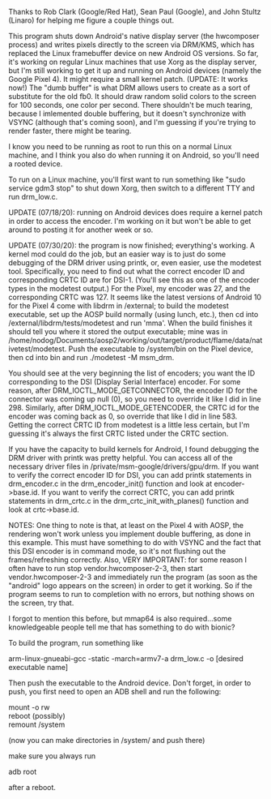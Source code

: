 Thanks to Rob Clark (Google/Red Hat), Sean Paul (Google), and John Stultz (Linaro) for helping me figure a couple things out.

This program shuts down Android's native display server (the hwcomposer process) and writes pixels directly to the screen via DRM/KMS, which has replaced the Linux framebuffer device on new Android OS versions. So far, it's working on regular Linux machines that use Xorg as the display server, but I'm still working to get it up and running on Android devices (namely the Google Pixel 4). It might require a small kernel patch. (UPDATE: It works now!) The "dumb buffer" is what DRM allows users to create as a sort of substitute for the old fb0. It should draw random solid colors to the screen for 100 seconds, one color per second. There shouldn't be much tearing, because I imlemented double buffering, but it doesn't synchronize with VSYNC (although that's coming soon), and I'm guessing if you're trying to render faster, there might be tearing. 

I know you need to be running as root to run this on a normal Linux machine, and I think you also do when running it on Android, so you'll need a rooted device. 

To run on a Linux machine, you'll first want to run something like "sudo service gdm3 stop" to shut down Xorg, then switch to a different TTY and run drm_low.c.

UPDATE (07/18/20): running on Android devices does require a kernel patch in order to access the encoder. I'm working on it but won't be able to get around to posting it for another week or so.

UPDATE (07/30/20): the program is now finished; everything's working. A kernel mod could do the job, but an easier way is to just do some debugging of the DRM driver using printk, or, even easier, use the modetest tool. Specifically, you need to find out what the correct encoder ID and corresponding CRTC ID are for DSI-1. (You'll see this as one of the encoder types in the modetest output.) For the Pixel, my encoder was 27, and the corresponding CRTC was 127. It seems like the latest versions of Android 10 for the Pixel 4 come with libdrm in /external; to build the modetest executable, set up the AOSP build normally (using lunch, etc.), then cd into /external/libdrm/tests/modetest and run 'mma'. When the build finishes it should tell you where it stored the output executable; mine was in /home/nodog/Documents/aosp2/working/out/target/product/flame/data/nativetest/modetest. Push the executable to /system/bin on the Pixel device, then cd into bin and run ./modetest -M msm_drm.  

You should see at the very beginning the list of encoders; you want the ID corresponding to the DSI (Display Serial Interface) encoder. For some reason, after DRM_IOCTL_MODE_GETCONNECTOR, the encoder ID for the connector was coming up null (0), so you need to override it like I did in line 298. Similarly, after DRM_IOCTL_MODE_GETENCODER, the CRTC id for the encoder was coming back as 0, so override that like I did in line 583. Getting the correct CRTC ID from modetest is a little less certain, but I'm guessing it's always the first CRTC listed under the CRTC section.  

If you have the capacity to build kernels for Android, I found debugging the DRM driver with printk was pretty helpful. You can access all of the necessary driver files in /private/msm-google/drivers/gpu/drm. If you want to verify the correct encoder ID for DSI, you can add printk statements in drm_encoder.c in the drm_encoder_init() function and look at encoder->base.id. If you want to verify the correct CRTC, you can add printk statements in drm_crtc.c in the drm_crtc_init_with_planes() function and look at crtc->base.id.     

NOTES: One thing to note is that, at least on the Pixel 4 with AOSP, the rendering won't work unless you implement double buffering, as done in this example. This must have something to do with VSYNC and the fact that this DSI encoder is in command mode, so it's not flushing out the frames/refreshing correctly. Also, VERY IMPORTANT: for some reason I often have to run stop vendor.hwcomposer-2-3, then start vendor.hwcomposer-2-3 and immediately run the program (as soon as the "android" logo appears on the screen) in order to get it working. So if the program seems to run to completion with no errors, but nothing shows on the screen, try that.

I forgot to mention this before, but mmap64 is also required...some knowledgeable people tell me that has something to do with bionic?   

To build the program, run something like  

arm-linux-gnueabi-gcc -static -march=armv7-a drm_low.c -o [desired executable name]     

Then push the executable to the Android device. Don't forget, in order to push, you first need to open an ADB shell and run the following:  

mount -o rw  
reboot (possibly)  
remount /system  

(now you can make directories in /system/ and push there)  

make sure you always run  

adb root  

after a reboot.
